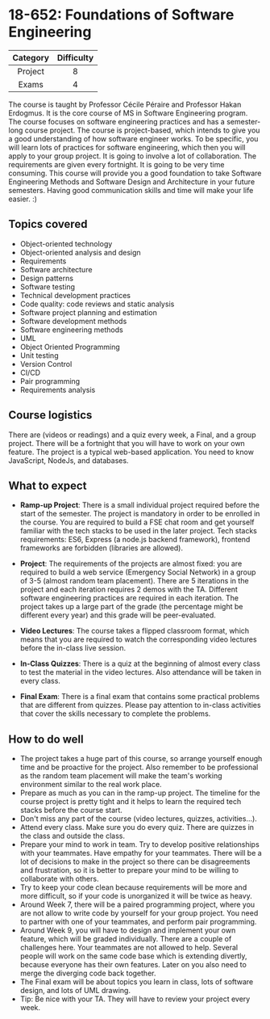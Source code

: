 # 18-652: Foundations of Software Engineering

| Category | Difficulty |
|:-:       | :-:        |
| Project  | 8          |
| Exams    | 4          |

The course is taught by Professor Cécile Péraire and Professor Hakan Erdogmus. It is the core course of MS in Software Engineering program. The course focuses on software engineering practices and has a semester-long course project. The course is project-based, which intends to give you a good understanding of how software engineer works. To be specific, you will learn lots of practices for software engineering, which then you will apply to your group project. It is going to involve a lot of collaboration. The requirements are given every fortnight. It is going to be very time consuming. This course will provide you a good foundation to take Software Engineering Methods and Software Design and Architecture in your future semesters. Having good communication skills and time will make your life easier. :)

## Topics covered

- Object-oriented technology
- Object-oriented analysis and design
- Requirements
- Software architecture
- Design patterns
- Software testing
- Technical development practices
- Code quality: code reviews and static analysis
- Software project planning and estimation
- Software development methods
- Software engineering methods
- UML
- Object Oriented Programming
- Unit testing
- Version Control
- CI/CD
- Pair programming
- Requirements analysis

## Course logistics

There are (videos or readings) and a quiz every week, a Final, and a group project. There will be a fortnight that you will have to work on your own feature. The project is a typical web-based application. You need to know JavaScript, NodeJs, and databases.

## What to expect

- **Ramp-up Project**: There is a small individual project required before the start of the semester. The project is mandatory in order to be enrolled in the course. You are required to build a FSE chat room and get yourself familiar with the tech stacks to be used in the later project. Tech stacks requirements: ES6, Express (a node.js backend framework), frontend frameworks are forbidden (libraries are allowed).

- **Project**: The requirements of the projects are almost fixed: you are required to build a web service (Emergency Social Network) in a group of 3-5 (almost random team placement). There are 5 iterations in the project and each iteration requires 2 demos with the TA. Different software engineering practices are required in each iteration. The project takes up a large part of the grade (the percentage might be different every year) and this grade will be peer-evaluated.

- **Video Lectures**: The course takes a flipped classroom format, which means that you are required to watch the corresponding video lectures before the in-class live session.

- **In-Class Quizzes**: There is a quiz at the beginning of almost every class to test the material in the video lectures. Also attendance will be taken in every class.

- **Final Exam**: There is a final exam that contains some practical problems that are different from quizzes. Please pay attention to in-class activities that cover the skills necessary to complete the problems.

## How to do well

- The project takes a huge part of this course, so arrange yourself enough time and be proactive for the project. Also remember to be professional as the random team placement will make the team's working environment similar to the real work place.
- Prepare as much as you can in the ramp-up project. The timeline for the course project is pretty tight and it helps to learn the required tech stacks before the course start.
- Don't miss any part of the course (video lectures, quizzes, activities...).
- Attend every class. Make sure you do every quiz. There are quizzes in the class and outside the class.
- Prepare your mind to work in team. Try to develop positive relationships with your teammates. Have empathy for your teammates. There will be a lot of decisions to make in the project so there can be disagreements and frustration, so it is better to prepare your mind to be willing to collaborate with others.
- Try to keep your code clean because requirements will be more and more difficult, so if your code is unorganized it will be twice as heavy.
- Around Week 7, there will be a paired programming project, where you are not allow to write code by yourself for your group project. You need to partner with one of your teammates, and perform pair programming.
- Around Week 9, you will have to design and implement your own feature, which will be graded individually. There are a couple of challenges here. Your teammates are not allowed to help. Several people will work on the same code base which is extending divertly, because everyone has their own features. Later on you also need to merge the diverging code back together.
- The Final exam will be about topics you learn in class, lots of software design, and lots of UML drawing.
- Tip: Be nice with your TA. They will have to review your project every week.